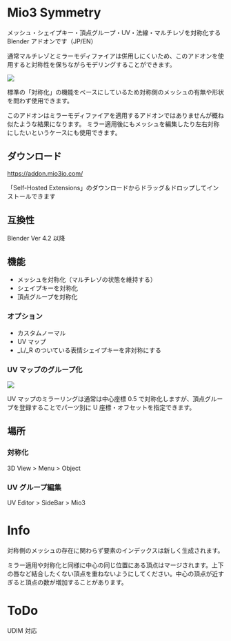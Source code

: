 # Mio3 Symmetry

メッシュ・シェイプキー・頂点グループ・UV・法線・マルチレゾを対称化する Blender アドオンです（JP/EN）

通常マルチレゾとミラーモディファイアは併用しにくいため、このアドオンを使用すると対称性を保ちながらモデリングすることができます。

![](https://raw.githubusercontent.com/mio3io/resources/Mio3QuickSymm/mio3symmetry_multires_20240629.png)

標準の「対称化」の機能をベースにしているため対称側のメッシュの有無や形状を問わず使用できます。

このアドオンはミラーモディファイアを適用するアドオンではありませんが概ね似たような結果になります。
ミラー適用後にもメッシュを編集したり左右対称にしたいというケースにも使用できます。

## ダウンロード

https://addon.mio3io.com/

「Self-Hosted Extensions」のダウンロードからドラッグ＆ドロップしてインストールできます

## 互換性

Blender Ver 4.2 以降

## 機能

-   メッシュを対称化（マルチレゾの状態を維持する）
-   シェイプキーを対称化
-   頂点グループを対称化

### オプション

-   カスタムノーマル
-   UV マップ
-   _L/_R のついている表情シェイプキーを非対称にする

### UV マップのグループ化

![](https://raw.githubusercontent.com/mio3io/resources/Mio3QuickSymm/mio3symmetry_groups_20240629.png)

UV マップのミラーリングは通常は中心座標 0.5 で対称化しますが、頂点グループを登録することでパーツ別に U 座標・オフセットを指定できます。

## 場所

### 対称化

3D View > Menu > Object

### UV グループ編集

UV Editor > SideBar > Mio3

# Info

対称側のメッシュの存在に関わらず要素のインデックスは新しく生成されます。

ミラー適用や対称化と同様に中心の同じ位置にある頂点はマージされます。上下の唇など結合したくない頂点を重ねないようにしてください。中心の頂点が近すぎると頂点の数が増加することがあります。

# ToDo

UDIM 対応